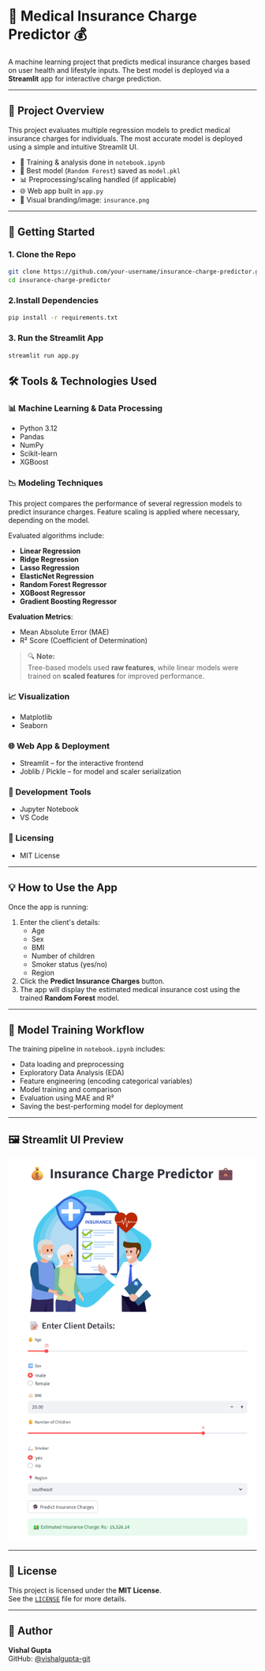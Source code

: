 # 🏥 Medical Insurance Charge Predictor 💰

A machine learning project that predicts medical insurance charges based on user health and lifestyle inputs. The best model is deployed via a **Streamlit** app for interactive charge prediction.

---

## 📌 Project Overview

This project evaluates multiple regression models to predict medical insurance charges for individuals. The most accurate model is deployed using a simple and intuitive Streamlit UI.

- 📓 Training & analysis done in `notebook.ipynb`
- 🧠 Best model (`Random Forest`) saved as `model.pkl`
- 📊 Preprocessing/scaling handled (if applicable)
- 🌐 Web app built in `app.py`
- 🎨 Visual branding/image: `insurance.png`

---

## 🚀 Getting Started

### 1. Clone the Repo

```bash
git clone https://github.com/your-username/insurance-charge-predictor.git
cd insurance-charge-predictor
```
### 2.Install Dependencies
```bash
pip install -r requirements.txt
```
### 3. Run the Streamlit App
```bash
streamlit run app.py
```
## 🛠 Tools & Technologies Used

### 📊 Machine Learning & Data Processing

- Python 3.12  
- Pandas  
- NumPy  
- Scikit-learn  
- XGBoost  

### 📉 Modeling Techniques

This project compares the performance of several regression models to predict insurance charges. Feature scaling is applied where necessary, depending on the model.

Evaluated algorithms include:

- **Linear Regression**
- **Ridge Regression**
- **Lasso Regression**
- **ElasticNet Regression**
- **Random Forest Regressor**
- **XGBoost Regressor**
- **Gradient Boosting Regressor**

**Evaluation Metrics**:

- Mean Absolute Error (MAE)  
- R² Score (Coefficient of Determination)

> 🔍 **Note:**  
> Tree-based models used **raw features**, while linear models were trained on **scaled features** for improved performance.

### 📈 Visualization

- Matplotlib  
- Seaborn  

### 🌐 Web App & Deployment

- Streamlit – for the interactive frontend  
- Joblib / Pickle – for model and scaler serialization  

### 🧪 Development Tools

- Jupyter Notebook  
- VS Code  

### 📜 Licensing

- MIT License

---

## 💡 How to Use the App

Once the app is running:

1. Enter the client's details:
   - Age  
   - Sex  
   - BMI  
   - Number of children  
   - Smoker status (yes/no)  
   - Region  
2. Click the **Predict Insurance Charges** button.
3. The app will display the estimated medical insurance cost using the trained **Random Forest** model.

---

## 🧠 Model Training Workflow

The training pipeline in `notebook.ipynb` includes:

- Data loading and preprocessing  
- Exploratory Data Analysis (EDA)  
- Feature engineering (encoding categorical variables)  
- Model training and comparison  
- Evaluation using MAE and R²  
- Saving the best-performing model for deployment  

---

## 🖼️ Streamlit UI Preview

<!-- Uncomment and replace the link below if deployed -->
<!-- Visit the live app: [https://your-insurance-app.streamlit.app/] -->

![App Screenshot](img/ui.png)

---

## 📄 License

This project is licensed under the **MIT License**.  
See the [`LICENSE`](LICENSE) file for more details.

---

## 👤 Author

**Vishal Gupta**  
GitHub: [@vishalgupta-git](https://github.com/vishalgupta-git)
